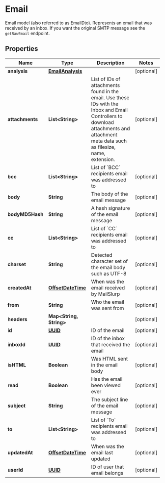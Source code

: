

# Email

Email model (also referred to as EmailDto). Represents an email that was received by an inbox. If you want the original SMTP message see the `getRawEmail` endpoint.
## Properties

Name | Type | Description | Notes
------------ | ------------- | ------------- | -------------
**analysis** | [**EmailAnalysis**](EmailAnalysis.md) |  |  [optional]
**attachments** | **List&lt;String&gt;** | List of IDs of attachments found in the email. Use these IDs with the Inbox and Email Controllers to download attachments and attachment meta data such as filesize, name, extension. |  [optional]
**bcc** | **List&lt;String&gt;** | List of &#x60;BCC&#x60; recipients email was addressed to |  [optional]
**body** | **String** | The body of the email message |  [optional]
**bodyMD5Hash** | **String** | A hash signature of the email message |  [optional]
**cc** | **List&lt;String&gt;** | List of &#x60;CC&#x60; recipients email was addressed to |  [optional]
**charset** | **String** | Detected character set of the email body such as UTF-8 |  [optional]
**createdAt** | [**OffsetDateTime**](OffsetDateTime.md) | When was the email received by MailSlurp |  [optional]
**from** | **String** | Who the email was sent from |  [optional]
**headers** | **Map&lt;String, String&gt;** |  |  [optional]
**id** | [**UUID**](UUID.md) | ID of the email |  [optional]
**inboxId** | [**UUID**](UUID.md) | ID of the inbox that received the email |  [optional]
**isHTML** | **Boolean** | Was HTML sent in the email body |  [optional]
**read** | **Boolean** | Has the email been viewed ever |  [optional]
**subject** | **String** | The subject line of the email message |  [optional]
**to** | **List&lt;String&gt;** | List of &#x60;To&#x60; recipients email was addressed to |  [optional]
**updatedAt** | [**OffsetDateTime**](OffsetDateTime.md) | When was the email last updated |  [optional]
**userId** | [**UUID**](UUID.md) | ID of user that email belongs |  [optional]



